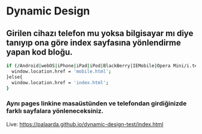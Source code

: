 # Dynamic Design
## Girilen cihazı telefon mu yoksa bilgisayar mı diye tanıyıp ona göre index sayfasına yönlendirme yapan kod bloğu.
```bash
if (/Android|webOS|iPhone|iPad|iPod|BlackBerry|IEMobile|Opera Mini/i.test(navigator.userAgent)) {
  window.location.href = 'mobile.html';
}else{
  window.location.href = 'index.html';
}
```
 ### Aynı pages linkine masaüstünden ve telefondan girdiğinizde farklı sayfalara yönleneceksiniz.
 Live: https://palaarda.github.io/dynamic-design-test/index.html
